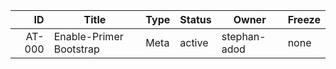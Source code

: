 | ID | Title | Type | Status | Owner | Freeze |
|---:|-------|------|--------|-------|--------|
| AT-000 | Enable-Primer Bootstrap | Meta | active | stephan-adod | none |
